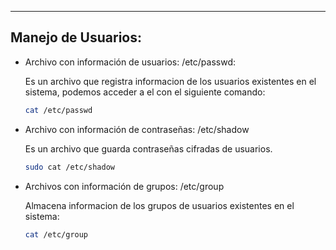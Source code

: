 
---
## Manejo de Usuarios:

- Archivo con información de usuarios: /etc/passwd:
    
    Es un archivo que registra informacion de los usuarios existentes en el sistema, podemos acceder a el con el siguiente comando:
    
    ```bash
    cat /etc/passwd
    ```
    
- Archivo con información de contraseñas: /etc/shadow
    
    Es un archivo que guarda contraseñas cifradas de usuarios.
    
    ```bash
    sudo cat /etc/shadow
    ```
    
- Archivos con información de grupos: /etc/group
    
    Almacena informacion de los grupos de usuarios existentes en el sistema:
    
    ```bash
    cat /etc/group
    ```